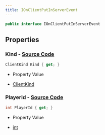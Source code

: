 ```yaml
---
title: IOnClientPutInServerEvent
---
```


```csharp
public interface IOnClientPutInServerEvent
```

## Properties

### **Kind** - [Source Code](https://github.com/swiftly-solution/swiftlys2/blob/main/managed/src/SwiftlyS2.Shared/Modules/Events/EventParams/IOnClientPutInServerEvent.cs#L16)

```csharp
ClientKind Kind { get; }
```

- Property Value

- [ClientKind](/docs/api/shared/events/clientkind)

### **PlayerId** - [Source Code](https://github.com/swiftly-solution/swiftlys2/blob/main/managed/src/SwiftlyS2.Shared/Modules/Events/EventParams/IOnClientPutInServerEvent.cs#L11)

```csharp
int PlayerId { get; }
```

- Property Value

- [int](https://learn.microsoft.com/dotnet/api/system.int32)

